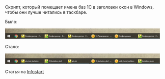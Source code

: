 Скрипт, который помещает имена баз 1С в заголовки окон в Windows, чтобы они лучше читались в таскбаре.

Было:

![Было](https://github.com/a-burlakov/1C-bases-in-taskbar/raw/main/pics/before.png)

Стало:

![Стало](https://github.com/a-burlakov/1C-bases-in-taskbar/raw/main/pics/after.png)


Статья на [Infostart](https://infostart.ru/1c/articles/1714965/) 
